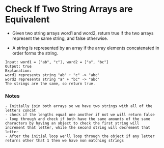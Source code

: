 # Check If Two String Arrays are Equivalent

- Given two string arrays word1 and word2, return true if the two arrays represent the same string, and false otherwise.

- A string is represented by an array if the array elements concatenated in order forms the string.

```
Input: word1 = ["ab", "c"], word2 = ["a", "bc"]
Output: true
Explanation:
word1 represents string "ab" + "c" -> "abc"
word2 represents string "a" + "bc" -> "abc"
The strings are the same, so return true.
```

### Notes 
```
- Initially join both arrays so we have two strings with all of the letters concat
- check if the lengths equal one another if not we will return false
- loop through and check if both have the same amounts of the same characters by having an object to check the first string will increment that letter, while the second string will decrement that letter
- After the initial loop we'll loop through the object if any letter returns other that 1 then we have non matching strings

```